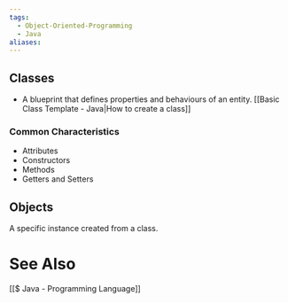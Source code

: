```yaml
---
tags:
  - Object-Oriented-Programming
  - Java
aliases:
---
```

## Classes
- A blueprint that defines properties and behaviours of an entity.
[[Basic Class Template - Java|How to create a class]]

### Common Characteristics
- Attributes
- Constructors
- Methods
- Getters and Setters

## Objects
A specific instance created from a class.


# See Also
[[$ Java - Programming Language]]
